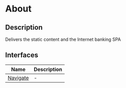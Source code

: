 # About

## Description
Delivers the static content and the Internet banking SPA


## Interfaces

| Name | Description | 
| ---- | ----------- |
| [Navigate](./Interfaces/Navigate/Container%20-%20C4%20Sequence.png) | - |

